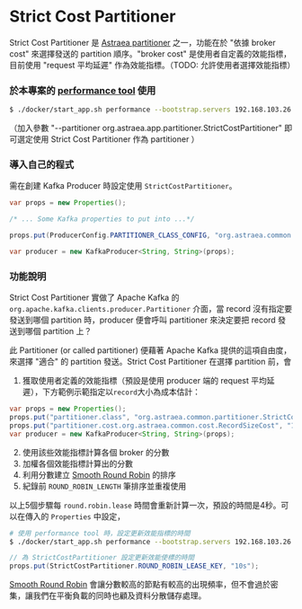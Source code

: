 # Strict Cost Partitioner

Strict Cost Partitioner 是 [Astraea partitioner](./README.md) 之一，功能在於 "依據 broker cost" 來選擇發送的 partition 順序。"broker cost" 是使用者自定義的效能指標，目前使用 "request 平均延遲" 作為效能指標。（TODO: 允許使用者選擇效能指標）

### 於本專案的 [performance tool](../performance_benchmark.md) 使用

```bash
$ ./docker/start_app.sh performance --bootstrap.servers 192.168.103.26:9092 --partitioner org.astraea.common.partitioner.StrictCostPartitioner
```

（加入參數 "--partitioner org.astraea.app.partitioner.StrictCostPartitioner" 即可選定使用 Strict Cost Partitioner 作為 partitioner ）

### 導入自己的程式

需在創建 Kafka Producer 時設定使用 `StrictCostPartitioner`。

```java
var props = new Properties();

/* ... Some Kafka properties to put into ...*/

props.put(ProducerConfig.PARTITIONER_CLASS_CONFIG, "org.astraea.common.partitioner.StrictCostPartitioner");

var producer = new KafkaProducer<String, String>(props);
```

### 功能說明

Strict Cost Partitioner 實做了 Apache Kafka 的 `org.apache.kafka.clients.producer.Partitioner` 介面，當 record 沒有指定要發送到哪個 partition 時，producer 便會呼叫 partitioner 來決定要把 record 發送到哪個 partition 上？

此 Partitioner (or called partitioner) 便藉著 Apache Kafka 提供的這項自由度，來選擇 "適合" 的 partition 發送。Strict Cost Partitioner 在選擇 partition 前，會

1. 獲取使用者定義的效能指標（預設是使用 producer 端的 request 平均延遲），下方範例示範指定以`record`大小為成本估計：
```java
var props = new Properties();
props.put("partitioner.class", "org.astraea.common.partitioner.StrictCostPartitioner");
props.put("partitioner.cost.org.astraea.common.cost.RecordSizeCost", "1");
var producer = new KafkaProducer<String, String>(props);
``` 
2. 使用該些效能指標計算各個 broker 的分數
3. 加權各個效能指標計算出的分數
4. 利用分數建立 [Smooth Round Robin](../../common/src/main/java/org/astraea/common/partitioner/RoundRobin.java) 的排序
5. 紀錄前 `ROUND_ROBIN_LENGTH` 筆排序並重複使用

以上5個步驟每 `round.robin.lease` 時間會重新計算一次，預設的時間是4秒。可以在傳入的 `Properties` 中設定，

```bash
# 使用 performance tool 時，設定更新效能指標的時間
$ ./docker/start_app.sh performance --bootstrap.servers 192.168.103.26:9092 --partitioner org.astraea.common.partitioner.StrictCostPartitioner --configs
```

```java
// 為 StrictCostPartitioner 設定更新效能使標的時間
props.put(StrictCostPartitioner.ROUND_ROBIN_LEASE_KEY, "10s");
```

[Smooth Round Robin](../../common/src/main/java/org/astraea/common/partitioner/RoundRobin.java) 會讓分數較高的節點有較高的出現頻率，但不會過於密集，讓我們在平衡負載的同時也顧及資料分散儲存處理。
